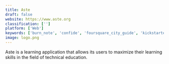 ```yaml
---
title: Aste
draft: false 
website: https://www.aste.org
classification: ['']
platform: ['Web']
keywords: ['burn_note', 'confide', 'foursquare_city_guide', 'kickstarter', 'monkey', 'moolup_messenger', 'nearify', 'nextdoor', 'nxtty', 'one_krypto', 'peanut', 'sicher', 'signal', 'stud_or_dud', 'taptalk', 'tigerconnect', 'vingle', 'we3', 'wickr', 'yubo']
image: logo.png
---
```

Aste is a learning application that allows its users to maximize their learning skills in the field of technical education.